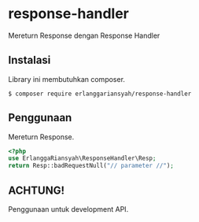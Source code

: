 # response-handler
Mereturn Response dengan Response Handler

## Instalasi
Library ini membutuhkan composer.
```
$ composer require erlanggariansyah/response-handler
```

## Penggunaan
Mereturn Response.
```php
<?php
use ErlanggaRiansyah\ResponseHandler\Resp;
return Resp::badRequestNull("// parameter //");
```

## ACHTUNG!
Penggunaan untuk development API.
